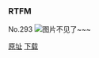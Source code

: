 ### RTFM
No.293
![图片不见了~~~](https://imgs.xkcd.com/comics/rtfm.png)

[原址](https://xkcd.com//293) [下载](https://imgs.xkcd.com/comics/rtfm.png)

